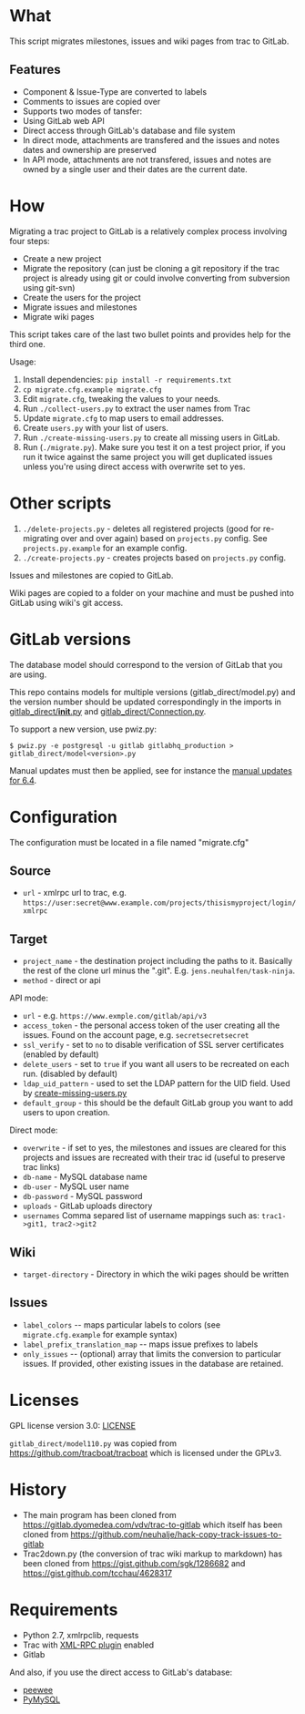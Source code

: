 What
=====

 This script migrates milestones, issues and wiki pages from trac to GitLab.

Features
--------
 * Component & Issue-Type are converted to labels
 * Comments to issues are copied over
 * Supports two modes of tansfer:
  * Using GitLab web API
  * Direct access through GitLab's database and file system
 * In direct mode, attachments are transfered and the issues and notes dates and ownership are preserved
 * In API mode, attachments are not transfered, issues and notes are owned by a single user and their dates are the current date.

How
====

Migrating a trac project to GitLab is a relatively complex process involving four steps:

 * Create a new project
 * Migrate the repository (can just be cloning a git repository if the trac project is already using git or could involve converting from subversion using git-svn)
 * Create the users for the project
 * Migrate issues and milestones
 * Migrate wiki pages

This script takes care of the last two bullet points and provides help for the third one.

 Usage:

  1. Install dependencies: `pip install -r requirements.txt`
  1. `cp migrate.cfg.example migrate.cfg`
  1. Edit `migrate.cfg`, tweaking the values to your needs.
  1. Run `./collect-users.py` to extract the user names from Trac
  1. Update `migrate.cfg` to map users to email addresses.
  1. Create `users.py` with your list of users.
  1. Run `./create-missing-users.py` to create all missing users in GitLab.
  1. Run (`./migrate.py`). Make sure you test it on a test project prior, if you run it twice against the same project you will get duplicated issues unless you're using direct access with overwrite set to yes.

Other scripts
=============

1. `./delete-projects.py` - deletes all registered projects (good for re-migrating over and over again) based on `projects.py` config. See `projects.py.example` for an example config.
1. `./create-projects.py` - creates projects based on `projects.py` config.

Issues and milestones are copied to GitLab.

Wiki pages are copied to a folder on your machine and must be pushed into GitLab using wiki's git access.

GitLab versions
===============

The database model should correspond to the version of GitLab that you are using.

This repo contains models for multiple versions (gitlab_direct/model<version>.py) and the version number should be updated correspondingly in the imports in [gitlab_direct/__init__.py](gitlab_direct/__init__.py) and [gitlab_direct/Connection.py](gitlab_direct/Connection.py).

To support a new version, use pwiz.py:

```
$ pwiz.py -e postgresql -u gitlab gitlabhq_production > gitlab_direct/model<version>.py
```

Manual updates must then be applied, see for instance the [manual updates for 6.4](https://gitlab.dyomedea.com/vdv/trac-to-gitlab/commit/8a5592a7b996054849bf7ac21fd5fec267db1df9).

Configuration
=============

The configuration must be located in a file named "migrate.cfg"

Source
-------

 * `url` - xmlrpc url to trac, e.g. `https://user:secret@www.example.com/projects/thisismyproject/login/xmlrpc`

Target
-------

 * `project_name` - the destination project including the paths to it. Basically the rest of the clone url minus the ".git". E.g. `jens.neuhalfen/task-ninja`.
 * `method` - direct or api

API mode:

 * `url` - e.g. `https://www.exmple.com/gitlab/api/v3`
 * `access_token` - the personal access token of the user creating all the issues. Found on the account page,  e.g. `secretsecretsecret`
 * `ssl_verify` - set to `no` to disable verification of SSL server certificates (enabled by default)
 * `delete_users` - set to `true` if you want all users to be recreated on each run. (disabled by default)
 * `ldap_uid_pattern` - used to set the LDAP pattern for the UID field. Used by [create-missing-users.py](create-missing-users.py)
 * `default_group` - this should be the default GitLab group you want to add users to upon creation.

Direct mode:

 * `overwrite` - if set to yes, the milestones and issues are cleared for this projects and issues are recreated with their trac id (useful to preserve trac links)
 * `db-name` - MySQL database name
 * `db-user` - MySQL user name
 * `db-password` - MySQL password
 * `uploads` - GitLab uploads directory
 * `usernames` Comma separed list of username mappings such as: `trac1->git1, trac2->git2`

Wiki
----

 * `target-directory` - Directory in which the wiki pages should be written

Issues
------

 * `label_colors` -- maps particular labels to colors (see `migrate.cfg.example` for example syntax)
 * `label_prefix_translation_map` -- maps issue prefixes to labels
 * `only_issues` -- (optional) array that limits the conversion to particular issues. If provided, other existing issues in the database are retained.

Licenses
========

GPL license version 3.0: [LICENSE](LICENSE)

`gitlab_direct/model110.py` was copied from
https://github.com/tracboat/tracboat which is licensed under the GPLv3.

History
=======

 * The main program has been cloned from https://gitlab.dyomedea.com/vdv/trac-to-gitlab which itself has been cloned from https://github.com/neuhalje/hack-copy-track-issues-to-gitlab
 * Trac2down.py (the conversion of trac wiki markup to markdown) has been cloned from https://gist.github.com/sgk/1286682 and https://gist.github.com/tcchau/4628317

Requirements
==============

 * Python 2.7, xmlrpclib, requests
 * Trac with [XML-RPC plugin](http://trac-hacks.org/wiki/XmlRpcPlugin) enabled
 * Gitlab

 And also, if you use the direct access to GitLab's database:

 * [peewee](https://github.com/coleifer/peewee)
 * [PyMySQL](https://github.com/PyMySQL/PyMySQL)
